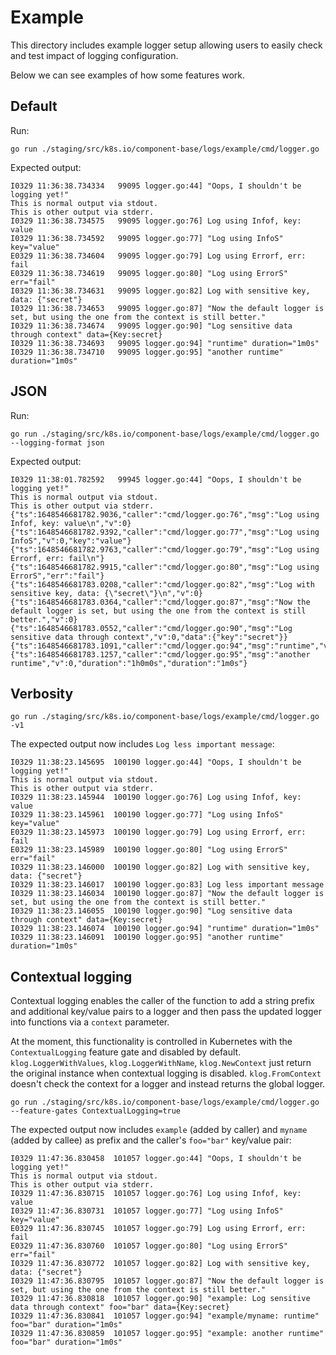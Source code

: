 # Example

This directory includes example logger setup allowing users to easily check and test impact of logging configuration. 

Below we can see examples of how some features work.

## Default

Run:
```console
go run ./staging/src/k8s.io/component-base/logs/example/cmd/logger.go
```

Expected output:
```
I0329 11:36:38.734334   99095 logger.go:44] "Oops, I shouldn't be logging yet!"
This is normal output via stdout.
This is other output via stderr.
I0329 11:36:38.734575   99095 logger.go:76] Log using Infof, key: value
I0329 11:36:38.734592   99095 logger.go:77] "Log using InfoS" key="value"
E0329 11:36:38.734604   99095 logger.go:79] Log using Errorf, err: fail
E0329 11:36:38.734619   99095 logger.go:80] "Log using ErrorS" err="fail"
I0329 11:36:38.734631   99095 logger.go:82] Log with sensitive key, data: {"secret"}
I0329 11:36:38.734653   99095 logger.go:87] "Now the default logger is set, but using the one from the context is still better."
I0329 11:36:38.734674   99095 logger.go:90] "Log sensitive data through context" data={Key:secret}
I0329 11:36:38.734693   99095 logger.go:94] "runtime" duration="1m0s"
I0329 11:36:38.734710   99095 logger.go:95] "another runtime" duration="1m0s"
```

## JSON 

Run:
```console
go run ./staging/src/k8s.io/component-base/logs/example/cmd/logger.go --logging-format json
```

Expected output:
```
I0329 11:38:01.782592   99945 logger.go:44] "Oops, I shouldn't be logging yet!"
This is normal output via stdout.
This is other output via stderr.
{"ts":1648546681782.9036,"caller":"cmd/logger.go:76","msg":"Log using Infof, key: value\n","v":0}
{"ts":1648546681782.9392,"caller":"cmd/logger.go:77","msg":"Log using InfoS","v":0,"key":"value"}
{"ts":1648546681782.9763,"caller":"cmd/logger.go:79","msg":"Log using Errorf, err: fail\n"}
{"ts":1648546681782.9915,"caller":"cmd/logger.go:80","msg":"Log using ErrorS","err":"fail"}
{"ts":1648546681783.0208,"caller":"cmd/logger.go:82","msg":"Log with sensitive key, data: {\"secret\"}\n","v":0}
{"ts":1648546681783.0364,"caller":"cmd/logger.go:87","msg":"Now the default logger is set, but using the one from the context is still better.","v":0}
{"ts":1648546681783.0552,"caller":"cmd/logger.go:90","msg":"Log sensitive data through context","v":0,"data":{"key":"secret"}}
{"ts":1648546681783.1091,"caller":"cmd/logger.go:94","msg":"runtime","v":0,"duration":"1m0s"}
{"ts":1648546681783.1257,"caller":"cmd/logger.go:95","msg":"another runtime","v":0,"duration":"1h0m0s","duration":"1m0s"}
```

## Verbosity

```console
go run ./staging/src/k8s.io/component-base/logs/example/cmd/logger.go -v1
```

The expected output now includes `Log less important message`:
```
I0329 11:38:23.145695  100190 logger.go:44] "Oops, I shouldn't be logging yet!"
This is normal output via stdout.
This is other output via stderr.
I0329 11:38:23.145944  100190 logger.go:76] Log using Infof, key: value
I0329 11:38:23.145961  100190 logger.go:77] "Log using InfoS" key="value"
E0329 11:38:23.145973  100190 logger.go:79] Log using Errorf, err: fail
E0329 11:38:23.145989  100190 logger.go:80] "Log using ErrorS" err="fail"
I0329 11:38:23.146000  100190 logger.go:82] Log with sensitive key, data: {"secret"}
I0329 11:38:23.146017  100190 logger.go:83] Log less important message
I0329 11:38:23.146034  100190 logger.go:87] "Now the default logger is set, but using the one from the context is still better."
I0329 11:38:23.146055  100190 logger.go:90] "Log sensitive data through context" data={Key:secret}
I0329 11:38:23.146074  100190 logger.go:94] "runtime" duration="1m0s"
I0329 11:38:23.146091  100190 logger.go:95] "another runtime" duration="1m0s"
```

## Contextual logging

Contextual logging enables the caller of the function to add a string prefix
and additional key/value pairs to a logger and then pass the updated logger
into functions via a `context` parameter.

At the moment, this functionality is controlled in Kubernetes with the
`ContextualLogging` feature gate and disabled by
default. `klog.LoggerWithValues`, `klog.LoggerWithName`, `klog.NewContext` just
return the original instance when contextual logging is
disabled. `klog.FromContext` doesn't check the context for a logger and instead
returns the global logger.

```console
go run ./staging/src/k8s.io/component-base/logs/example/cmd/logger.go --feature-gates ContextualLogging=true
```

The expected output now includes `example` (added by caller) and `myname`
(added by callee) as prefix and the caller's `foo="bar"` key/value pair:
```
I0329 11:47:36.830458  101057 logger.go:44] "Oops, I shouldn't be logging yet!"
This is normal output via stdout.
This is other output via stderr.
I0329 11:47:36.830715  101057 logger.go:76] Log using Infof, key: value
I0329 11:47:36.830731  101057 logger.go:77] "Log using InfoS" key="value"
E0329 11:47:36.830745  101057 logger.go:79] Log using Errorf, err: fail
E0329 11:47:36.830760  101057 logger.go:80] "Log using ErrorS" err="fail"
I0329 11:47:36.830772  101057 logger.go:82] Log with sensitive key, data: {"secret"}
I0329 11:47:36.830795  101057 logger.go:87] "Now the default logger is set, but using the one from the context is still better."
I0329 11:47:36.830818  101057 logger.go:90] "example: Log sensitive data through context" foo="bar" data={Key:secret}
I0329 11:47:36.830841  101057 logger.go:94] "example/myname: runtime" foo="bar" duration="1m0s"
I0329 11:47:36.830859  101057 logger.go:95] "example: another runtime" foo="bar" duration="1m0s"
```
